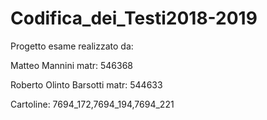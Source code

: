 # Codifica_dei_Testi2018-2019
Progetto esame realizzato da:

Matteo Mannini matr: 546368

Roberto Olinto Barsotti matr: 544633

Cartoline: 7694_172,7694_194,7694_221

